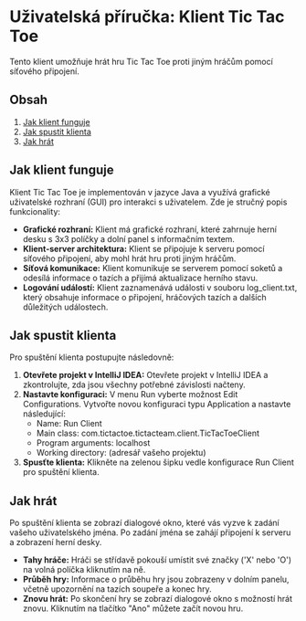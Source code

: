 # Uživatelská příručka: Klient Tic Tac Toe

Tento klient umožňuje hrát hru Tic Tac Toe proti jiným hráčům pomocí síťového připojení.

## Obsah

1. [Jak klient funguje](#jak-klient-funguje)
2. [Jak spustit klienta](#jak-spustit-klienta)
3. [Jak hrát](#jak-hrat)

## Jak klient funguje

Klient Tic Tac Toe je implementován v jazyce Java a využívá grafické uživatelské rozhraní (GUI) pro interakci s uživatelem. Zde je stručný popis funkcionality:

- **Grafické rozhraní:** Klient má grafické rozhraní, které zahrnuje herní desku s 3x3 políčky a dolní panel s informačním textem.
- **Klient-server architektura:** Klient se připojuje k serveru pomocí síťového připojení, aby mohl hrát hru proti jiným hráčům.
- **Síťová komunikace:** Klient komunikuje se serverem pomocí soketů a odesílá informace o tazích a přijímá aktualizace herního stavu.
- **Logování událostí:** Klient zaznamenává události v souboru log_client.txt, který obsahuje informace o připojení, hráčových tazích a dalších důležitých událostech.

## Jak spustit klienta

Pro spuštění klienta postupujte následovně:

1. **Otevřete projekt v IntelliJ IDEA:** Otevřete projekt v IntelliJ IDEA a zkontrolujte, zda jsou všechny potřebné závislosti načteny.
2. **Nastavte konfiguraci:** V menu Run vyberte možnost Edit Configurations. Vytvořte novou konfiguraci typu Application a nastavte následující:
   - Name: Run Client
   - Main class: com.tictactoe.tictacteam.client.TicTacToeClient
   - Program arguments: localhost
   - Working directory: (adresář vašeho projektu)
3. **Spusťte klienta:** Klikněte na zelenou šipku vedle konfigurace Run Client pro spuštění klienta.

## Jak hrát

Po spuštění klienta se zobrazí dialogové okno, které vás vyzve k zadání vašeho uživatelského jména. Po zadání jména se zahájí připojení k serveru a zobrazení herní desky.

- **Tahy hráče:** Hráči se střídavě pokouší umístit své značky ('X' nebo 'O') na volná políčka kliknutím na ně.
- **Průběh hry:** Informace o průběhu hry jsou zobrazeny v dolním panelu, včetně upozornění na tazích soupeře a konec hry.
- **Znovu hrát:** Po skončení hry se zobrazí dialogové okno s možností hrát znovu. Kliknutím na tlačítko "Ano" můžete začít novou hru.
